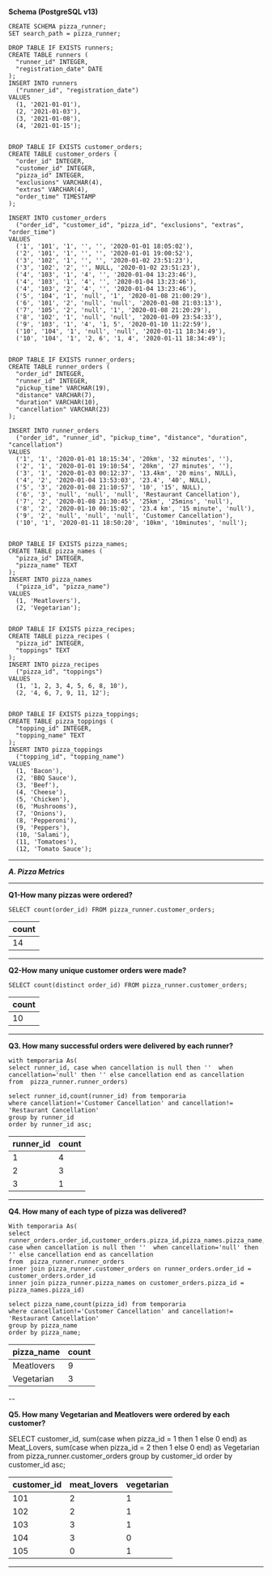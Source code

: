 **Schema (PostgreSQL v13)**

    CREATE SCHEMA pizza_runner;
    SET search_path = pizza_runner;
    
    DROP TABLE IF EXISTS runners;
    CREATE TABLE runners (
      "runner_id" INTEGER,
      "registration_date" DATE
    );
    INSERT INTO runners
      ("runner_id", "registration_date")
    VALUES
      (1, '2021-01-01'),
      (2, '2021-01-03'),
      (3, '2021-01-08'),
      (4, '2021-01-15');
    
    
    DROP TABLE IF EXISTS customer_orders;
    CREATE TABLE customer_orders (
      "order_id" INTEGER,
      "customer_id" INTEGER,
      "pizza_id" INTEGER,
      "exclusions" VARCHAR(4),
      "extras" VARCHAR(4),
      "order_time" TIMESTAMP
    );
    
    INSERT INTO customer_orders
      ("order_id", "customer_id", "pizza_id", "exclusions", "extras", "order_time")
    VALUES
      ('1', '101', '1', '', '', '2020-01-01 18:05:02'),
      ('2', '101', '1', '', '', '2020-01-01 19:00:52'),
      ('3', '102', '1', '', '', '2020-01-02 23:51:23'),
      ('3', '102', '2', '', NULL, '2020-01-02 23:51:23'),
      ('4', '103', '1', '4', '', '2020-01-04 13:23:46'),
      ('4', '103', '1', '4', '', '2020-01-04 13:23:46'),
      ('4', '103', '2', '4', '', '2020-01-04 13:23:46'),
      ('5', '104', '1', 'null', '1', '2020-01-08 21:00:29'),
      ('6', '101', '2', 'null', 'null', '2020-01-08 21:03:13'),
      ('7', '105', '2', 'null', '1', '2020-01-08 21:20:29'),
      ('8', '102', '1', 'null', 'null', '2020-01-09 23:54:33'),
      ('9', '103', '1', '4', '1, 5', '2020-01-10 11:22:59'),
      ('10', '104', '1', 'null', 'null', '2020-01-11 18:34:49'),
      ('10', '104', '1', '2, 6', '1, 4', '2020-01-11 18:34:49');
    
    
    DROP TABLE IF EXISTS runner_orders;
    CREATE TABLE runner_orders (
      "order_id" INTEGER,
      "runner_id" INTEGER,
      "pickup_time" VARCHAR(19),
      "distance" VARCHAR(7),
      "duration" VARCHAR(10),
      "cancellation" VARCHAR(23)
    );
    
    INSERT INTO runner_orders
      ("order_id", "runner_id", "pickup_time", "distance", "duration", "cancellation")
    VALUES
      ('1', '1', '2020-01-01 18:15:34', '20km', '32 minutes', ''),
      ('2', '1', '2020-01-01 19:10:54', '20km', '27 minutes', ''),
      ('3', '1', '2020-01-03 00:12:37', '13.4km', '20 mins', NULL),
      ('4', '2', '2020-01-04 13:53:03', '23.4', '40', NULL),
      ('5', '3', '2020-01-08 21:10:57', '10', '15', NULL),
      ('6', '3', 'null', 'null', 'null', 'Restaurant Cancellation'),
      ('7', '2', '2020-01-08 21:30:45', '25km', '25mins', 'null'),
      ('8', '2', '2020-01-10 00:15:02', '23.4 km', '15 minute', 'null'),
      ('9', '2', 'null', 'null', 'null', 'Customer Cancellation'),
      ('10', '1', '2020-01-11 18:50:20', '10km', '10minutes', 'null');
    
    
    DROP TABLE IF EXISTS pizza_names;
    CREATE TABLE pizza_names (
      "pizza_id" INTEGER,
      "pizza_name" TEXT
    );
    INSERT INTO pizza_names
      ("pizza_id", "pizza_name")
    VALUES
      (1, 'Meatlovers'),
      (2, 'Vegetarian');
    
    
    DROP TABLE IF EXISTS pizza_recipes;
    CREATE TABLE pizza_recipes (
      "pizza_id" INTEGER,
      "toppings" TEXT
    );
    INSERT INTO pizza_recipes
      ("pizza_id", "toppings")
    VALUES
      (1, '1, 2, 3, 4, 5, 6, 8, 10'),
      (2, '4, 6, 7, 9, 11, 12');
    
    
    DROP TABLE IF EXISTS pizza_toppings;
    CREATE TABLE pizza_toppings (
      "topping_id" INTEGER,
      "topping_name" TEXT
    );
    INSERT INTO pizza_toppings
      ("topping_id", "topping_name")
    VALUES
      (1, 'Bacon'),
      (2, 'BBQ Sauce'),
      (3, 'Beef'),
      (4, 'Cheese'),
      (5, 'Chicken'),
      (6, 'Mushrooms'),
      (7, 'Onions'),
      (8, 'Pepperoni'),
      (9, 'Peppers'),
      (10, 'Salami'),
      (11, 'Tomatoes'),
      (12, 'Tomato Sauce');
---
***A. Pizza Metrics***

---

**Q1-How many pizzas were ordered?**

    SELECT count(order_id) FROM pizza_runner.customer_orders;

| count |
| ----- |
| 14    |

---
**Q2-How many unique customer orders were made?**

    SELECT count(distinct order_id) FROM pizza_runner.customer_orders;

| count |
| ----- |
| 10    |
 ---
**Q3. How many successful orders were delivered by each runner?**

    with temporaria As(
    select runner_id, case when cancellation is null then ''  when cancellation='null' then '' else cancellation end as cancellation
    from  pizza_runner.runner_orders)
    
    select runner_id,count(runner_id) from temporaria
    where cancellation!='Customer Cancellation' and cancellation!= 'Restaurant Cancellation'
    group by runner_id
    order by runner_id asc;

| runner_id | count |
| --------- | ----- |
| 1         | 4     |
| 2         | 3     |
| 3         | 1     |

---
**Q4. How many of each type of pizza was delivered?**

    With temporaria As(
    select runner_orders.order_id,customer_orders.pizza_id,pizza_names.pizza_name, case when cancellation is null then ''  when cancellation='null' then     '' else cancellation end as cancellation
    from  pizza_runner.runner_orders
    inner join pizza_runner.customer_orders on runner_orders.order_id = customer_orders.order_id
    inner join pizza_runner.pizza_names on customer_orders.pizza_id = pizza_names.pizza_id)
    
    select pizza_name,count(pizza_id) from temporaria
    where cancellation!='Customer Cancellation' and cancellation!= 'Restaurant Cancellation'
    group by pizza_name
    order by pizza_name;

| pizza_name | count |
| ---------- | ----- |
| Meatlovers | 9     |
| Vegetarian | 3     |

--

**Q5. How many Vegetarian and Meatlovers were ordered by each customer?**

SELECT customer_id, sum(case when pizza_id = 1 then 1 else 0 end) as Meat_Lovers,
sum(case when pizza_id = 2 then 1 else 0 end) as Vegetarian
from  pizza_runner.customer_orders
group by customer_id
order by customer_id asc;

| customer_id | meat_lovers | vegetarian |
| ----------- | ----------- | ---------- |
| 101         | 2           | 1          |
| 102         | 2           | 1          |
| 103         | 3           | 1          |
| 104         | 3           | 0          |
| 105         | 0           | 1          |

---


